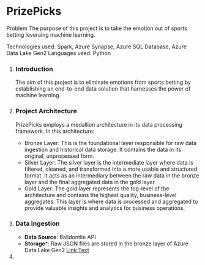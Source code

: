 # PrizePicks
Problem
The purpose of this project is to take the emotion out of sports betting leveraing machine learning.

Technologies used: Spark, Azure Synapse, Azure SQL Database, Azure Data Lake Gen2
Languages used: Python
1. ### Introduction
   The aim of this project is to eliminate emotions from sports betting by establishing an end-to-end data solution that harnesses the power of machine learning.
2. ### Project Architecture
   PrizePicks employs a medallion architecture in its data processing framework. In this architecture:
   - Bronze Layer: This is the foundational layer responsible for raw data ingestion and historical data storage. It contains the data in its original, unprocessed form.
   - Silver Layer: The silver layer is the intermediate layer where data is filtered, cleaned, and transformed into a more usable and structured format. It acts as an intermediary between the raw data in the bronze layer and the final aggregated data in the gold layer.
   - Gold Layer: The gold layer represents the top-level of the architecture and contains the highest quality, business-level aggregates. This layer is where data is processed and aggregated to provide valuable insights and analytics for business operations.

3. ### Data Ingestion
   - **Data Source**: Balldontlie API
   - **Storage***: Raw JSON files are stored in the bronze layer of Azure Data Lake Gen2
   [Link Text](https://github.com/rosstheboss94/PrizePicks/blob/main/ingestions/bronze/ingest_api_games.ipynb)
5. 











